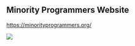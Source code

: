 ## Minority Programmers Website

https://minorityprogrammers.org/

![](https://i.groupme.com/1222x733.png.50b924b2c29f48608613ce17067accd1.large)
